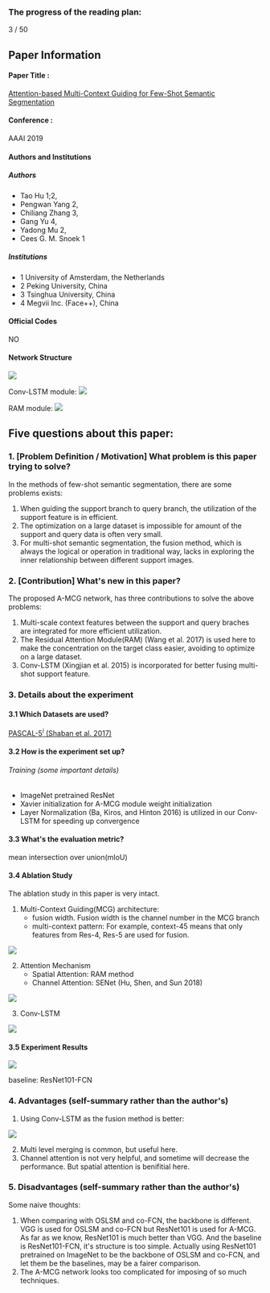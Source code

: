 ### The progress of the reading plan: 
3 / 50

## Paper Information
#### Paper Title : 
[Attention-based Multi-Context Guiding for Few-Shot Semantic Segmentation](https://www.google.com.hk/url?sa=t&rct=j&q=&esrc=s&source=web&cd=2&cad=rja&uact=8&ved=2ahUKEwiq9NOzpuXfAhUKybwKHSrBDTkQFjABegQIABAC&url=https%3A%2F%2Fpdfs.semanticscholar.org%2F1216%2Feebb5a407b40eb46596073f0fd229acaea48.pdf&usg=AOvVaw2z0pB6k3R4zdgLhFZiQcFM) 

#### Conference : 
AAAI 2019

#### Authors and Institutions
##### Authors
+ Tao Hu 1;2,
+ Pengwan Yang 2, 
+ Chiliang Zhang 3, 
+ Gang Yu 4, 
+ Yadong Mu 2, 
+ Cees G. M. Snoek 1##### Institutions+ 1 University of Amsterdam, the Netherlands+ 2 Peking University, China+ 3 Tsinghua University, China+ 4 Megvii Inc. (Face++), China
#### Official Codes
NO 

#### Network Structure
![](https://raw.githubusercontent.com/zhixuanli/segmentation-paper-reading-notes/master/images-folder/A-MCG-network.png)

Conv-LSTM module:
![](https://raw.githubusercontent.com/zhixuanli/segmentation-paper-reading-notes/master/images-folder/A-MCG-network-conv-lstm.png)

RAM module:
![](https://raw.githubusercontent.com/zhixuanli/segmentation-paper-reading-notes/master/images-folder/A-MCG-network-RAM.png)

## Five questions about this paper:

### 1. [Problem Definition / Motivation] What problem is this paper trying to solve? 
In the methods of few-shot semantic segmentation, there are some problems exists:
1. When guiding the support branch to query branch, the utilization of the support feature is in efficient.
2. The optimization on a large dataset is impossible for amount of the support and query data is often very small.
3. For multi-shot semantic segmentation, the fusion method, which is always the logical or operation in traditional way, lacks in exploring the inner relationship between different support images.

### 2. [Contribution] What's new in this paper? 
The proposed A-MCG network, has three contributions to solve the above problems:
1. Multi-scale context features between the support and query braches are integrated for more efficient utilization.
2. The Residual Attention Module(RAM) (Wang et al. 2017) is used here to make the concentration on the target class easier, avoiding to optimize on a large dataset.
3. Conv-LSTM (Xingjian et al. 2015) is incorporated for better fusing multi-shot support feature.

### 3. Details about the experiment
#### 3.1 Which Datasets are used?
[PASCAL-$5^i$ (Shaban et al. 2017)](https://github.com/zhixuanli/segmentation-paper-reading-notes/blob/master/others/Summary%20of%20the%20semantic%20segmentation%20datasets.md#7-pascal-5i-for-shot-learning)

#### 3.2 How is the experiment set up?

###### Training (some important details)
+ ImageNet pretrained ResNet
+ Xavier initialization for A-MCG module weight initialization
+ Layer Normalization (Ba, Kiros, and Hinton 2016) is utilized in our Conv-LSTM for speeding up convergence

#### 3.3 What's the evaluation metric?
mean intersection over union(mIoU)

#### 3.4 Ablation Study
The ablation study in this paper is very intact.

1. Multi-Context Guiding(MCG) architecture:
	+ fusion width. Fusion width is the channel number in the MCG branch
	+ multi-context pattern: For example, context-45 means that only features from Res-4, Res-5 are used for fusion.

![](https://raw.githubusercontent.com/zhixuanli/segmentation-paper-reading-notes/master/images-folder/A-MCG-exp1.png)

2. Attention Mechanism
	+ Spatial Attention: RAM method
	+ Channel Attention: SENet (Hu, Shen, and Sun 2018)

![](https://raw.githubusercontent.com/zhixuanli/segmentation-paper-reading-notes/master/images-folder/A-MCG-exp2.png)

3. Conv-LSTM

![](https://raw.githubusercontent.com/zhixuanli/segmentation-paper-reading-notes/master/images-folder/A-MCG-exp3.png)

#### 3.5 Experiment Results

![](https://raw.githubusercontent.com/zhixuanli/segmentation-paper-reading-notes/master/images-folder/A-MCG-exp4.png)

baseline: ResNet101-FCN

### 4. Advantages (self-summary rather than the author's)

1. Using Conv-LSTM as the fusion method is better:

![](https://raw.githubusercontent.com/zhixuanli/segmentation-paper-reading-notes/master/images-folder/A-MCG-exp5.png)

2. Multi level merging is common, but useful here.
3. Channel attention is not very helpful, and sometime will decrease the performance. But spatial attention is benifitial here.

### 5. Disadvantages (self-summary rather than the author's)
Some naive thoughts:

1. When comparing with OSLSM and co-FCN, the backbone is different. VGG is used for OSLSM and co-FCN but ResNet101 is used for A-MCG. As far as we know, ResNet101 is much better than VGG. And the baseline is ResNet101-FCN, it's structure is too simple. Actually using ResNet101 pretrained on ImageNet to be the backbone of OSLSM and co-FCN, and let them be the baselines, may be a fairer comparison.
2. The A-MCG network looks too complicated for imposing of so much techniques.